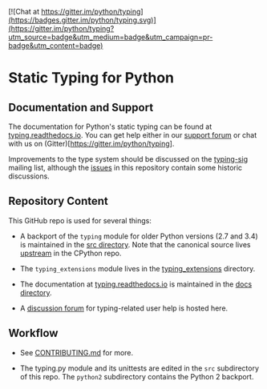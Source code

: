 [![Chat at https://gitter.im/python/typing](https://badges.gitter.im/python/typing.svg)](https://gitter.im/python/typing?utm_source=badge&utm_medium=badge&utm_campaign=pr-badge&utm_content=badge)

Static Typing for Python
========================

Documentation and Support
-------------------------

The documentation for Python's static typing can be found at
[typing.readthedocs.io](https://typing.readthedocs.io/). You can get
help either in our [support forum](/python/typing/discussions) or
chat with us on (Gitter)[https://gitter.im/python/typing].

Improvements to the type system should be discussed on the
[typing-sig](https://mail.python.org/mailman3/lists/typing-sig.python.org/)
mailing list, although the [issues](/python/typing/issues) in this
repository contain some historic discussions.

Repository Content
------------------

This GitHub repo is used for several things:

- A backport of the `typing` module for older Python versions (2.7 and
  3.4) is maintained in the [src directory](./src).
  Note that the canonical source lives
  [upstream](https://github.com/python/cpython/blob/master/Lib/typing.py)
  in the CPython repo.

- The `typing_extensions` module lives in the
  [typing\_extensions](./typing_extensions) directory.

- The documentation at [typing.readthedocs.io](https://typing.readthedocs.io/)
  is maintained in the [docs directory](./docs).

- A [discussion forum](/python/typing/discussions) for typing-related user
  help is hosted here.

Workflow
--------

* See [CONTRIBUTING.md](/CONTRIBUTING.md) for more.

* The typing.py module and its unittests are edited in the `src`
  subdirectory of this repo. The `python2` subdirectory contains the
  Python 2 backport.

